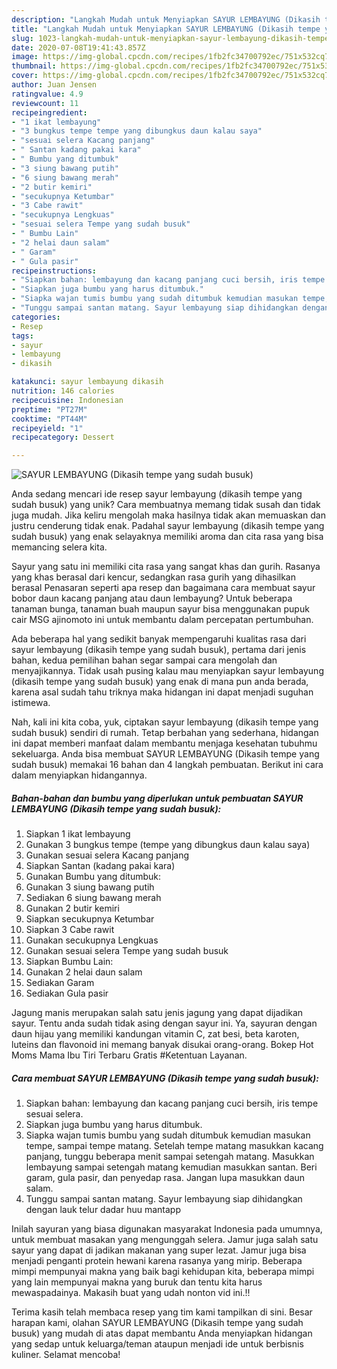 ```yaml
---
description: "Langkah Mudah untuk Menyiapkan SAYUR LEMBAYUNG (Dikasih tempe yang sudah busuk) yang Bisa Manjain Lidah"
title: "Langkah Mudah untuk Menyiapkan SAYUR LEMBAYUNG (Dikasih tempe yang sudah busuk) yang Bisa Manjain Lidah"
slug: 1023-langkah-mudah-untuk-menyiapkan-sayur-lembayung-dikasih-tempe-yang-sudah-busuk-yang-bisa-manjain-lidah
date: 2020-07-08T19:41:43.857Z
image: https://img-global.cpcdn.com/recipes/1fb2fc34700792ec/751x532cq70/sayur-lembayung-dikasih-tempe-yang-sudah-busuk-foto-resep-utama.jpg
thumbnail: https://img-global.cpcdn.com/recipes/1fb2fc34700792ec/751x532cq70/sayur-lembayung-dikasih-tempe-yang-sudah-busuk-foto-resep-utama.jpg
cover: https://img-global.cpcdn.com/recipes/1fb2fc34700792ec/751x532cq70/sayur-lembayung-dikasih-tempe-yang-sudah-busuk-foto-resep-utama.jpg
author: Juan Jensen
ratingvalue: 4.9
reviewcount: 11
recipeingredient:
- "1 ikat lembayung"
- "3 bungkus tempe tempe yang dibungkus daun kalau saya"
- "sesuai selera Kacang panjang"
- " Santan kadang pakai kara"
- " Bumbu yang ditumbuk"
- "3 siung bawang putih"
- "6 siung bawang merah"
- "2 butir kemiri"
- "secukupnya Ketumbar"
- "3 Cabe rawit"
- "secukupnya Lengkuas"
- "sesuai selera Tempe yang sudah busuk"
- " Bumbu Lain"
- "2 helai daun salam"
- " Garam"
- " Gula pasir"
recipeinstructions:
- "Siapkan bahan: lembayung dan kacang panjang cuci bersih, iris tempe sesuai selera."
- "Siapkan juga bumbu yang harus ditumbuk."
- "Siapka wajan tumis bumbu yang sudah ditumbuk kemudian masukan tempe, sampai tempe matang. Setelah tempe matang masukkan kacang panjang, tunggu beberapa menit sampai setengah matang. Masukkan lembayung sampai setengah matang kemudian masukkan santan. Beri garam, gula pasir, dan penyedap rasa. Jangan lupa masukkan daun salam."
- "Tunggu sampai santan matang. Sayur lembayung siap dihidangkan dengan lauk telur dadar huu mantapp"
categories:
- Resep
tags:
- sayur
- lembayung
- dikasih

katakunci: sayur lembayung dikasih 
nutrition: 146 calories
recipecuisine: Indonesian
preptime: "PT27M"
cooktime: "PT44M"
recipeyield: "1"
recipecategory: Dessert

---
```



![SAYUR LEMBAYUNG (Dikasih tempe yang sudah busuk)](https://img-global.cpcdn.com/recipes/1fb2fc34700792ec/751x532cq70/sayur-lembayung-dikasih-tempe-yang-sudah-busuk-foto-resep-utama.jpg)

Anda sedang mencari ide resep sayur lembayung (dikasih tempe yang sudah busuk) yang unik? Cara membuatnya memang tidak susah dan tidak juga mudah. Jika keliru mengolah maka hasilnya tidak akan memuaskan dan justru cenderung tidak enak. Padahal sayur lembayung (dikasih tempe yang sudah busuk) yang enak selayaknya memiliki aroma dan cita rasa yang bisa memancing selera kita.

Sayur yang satu ini memiliki cita rasa yang sangat khas dan gurih. Rasanya yang khas berasal dari kencur, sedangkan rasa gurih yang dihasilkan berasal Penasaran seperti apa resep dan bagaimana cara membuat sayur bobor daun kacang panjang atau daun lembayung? Untuk beberapa tanaman bunga, tanaman buah maupun sayur bisa menggunakan pupuk cair MSG ajinomoto ini untuk membantu dalam percepatan pertumbuhan.

Ada beberapa hal yang sedikit banyak mempengaruhi kualitas rasa dari sayur lembayung (dikasih tempe yang sudah busuk), pertama dari jenis bahan, kedua pemilihan bahan segar sampai cara mengolah dan menyajikannya. Tidak usah pusing kalau mau menyiapkan sayur lembayung (dikasih tempe yang sudah busuk) yang enak di mana pun anda berada, karena asal sudah tahu triknya maka hidangan ini dapat menjadi suguhan istimewa.


Nah, kali ini kita coba, yuk, ciptakan sayur lembayung (dikasih tempe yang sudah busuk) sendiri di rumah. Tetap berbahan yang sederhana, hidangan ini dapat memberi manfaat dalam membantu menjaga kesehatan tubuhmu sekeluarga. Anda bisa membuat SAYUR LEMBAYUNG (Dikasih tempe yang sudah busuk) memakai 16 bahan dan 4 langkah pembuatan. Berikut ini cara dalam menyiapkan hidangannya.

<!--inarticleads1-->

##### Bahan-bahan dan bumbu yang diperlukan untuk pembuatan SAYUR LEMBAYUNG (Dikasih tempe yang sudah busuk):

1. Siapkan 1 ikat lembayung
1. Gunakan 3 bungkus tempe (tempe yang dibungkus daun kalau saya)
1. Gunakan sesuai selera Kacang panjang
1. Siapkan  Santan (kadang pakai kara)
1. Gunakan  Bumbu yang ditumbuk:
1. Gunakan 3 siung bawang putih
1. Sediakan 6 siung bawang merah
1. Gunakan 2 butir kemiri
1. Siapkan secukupnya Ketumbar
1. Siapkan 3 Cabe rawit
1. Gunakan secukupnya Lengkuas
1. Gunakan sesuai selera Tempe yang sudah busuk
1. Siapkan  Bumbu Lain:
1. Gunakan 2 helai daun salam
1. Sediakan  Garam
1. Sediakan  Gula pasir


Jagung manis merupakan salah satu jenis jagung yang dapat dijadikan sayur. Tentu anda sudah tidak asing dengan sayur ini. Ya, sayuran dengan daun hijau yang memiliki kandungan vitamin C, zat besi, beta karoten, luteins dan flavonoid ini memang banyak disukai orang-orang. Bokep Hot Moms Mama Ibu Tiri Terbaru Gratis #Ketentuan Layanan. 

<!--inarticleads2-->

##### Cara membuat SAYUR LEMBAYUNG (Dikasih tempe yang sudah busuk):

1. Siapkan bahan: lembayung dan kacang panjang cuci bersih, iris tempe sesuai selera.
1. Siapkan juga bumbu yang harus ditumbuk.
1. Siapka wajan tumis bumbu yang sudah ditumbuk kemudian masukan tempe, sampai tempe matang. Setelah tempe matang masukkan kacang panjang, tunggu beberapa menit sampai setengah matang. Masukkan lembayung sampai setengah matang kemudian masukkan santan. Beri garam, gula pasir, dan penyedap rasa. Jangan lupa masukkan daun salam.
1. Tunggu sampai santan matang. Sayur lembayung siap dihidangkan dengan lauk telur dadar huu mantapp


Inilah sayuran yang biasa digunakan masyarakat Indonesia pada umumnya, untuk membuat masakan yang mengunggah selera. Jamur juga salah satu sayur yang dapat di jadikan makanan yang super lezat. Jamur juga bisa menjadi penganti protein hewani karena rasanya yang mirip. Beberapa mimpi mempunyai makna yang baik bagi kehidupan kita, beberapa mimpi yang lain mempunyai makna yang buruk dan tentu kita harus mewaspadainya. Makasih buat yang udah nonton vid ini.!! 

Terima kasih telah membaca resep yang tim kami tampilkan di sini. Besar harapan kami, olahan SAYUR LEMBAYUNG (Dikasih tempe yang sudah busuk) yang mudah di atas dapat membantu Anda menyiapkan hidangan yang sedap untuk keluarga/teman ataupun menjadi ide untuk berbisnis kuliner. Selamat mencoba!
